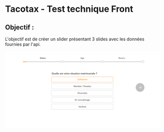 # Tacotax - Test technique Front

## Objectif :

L'objectif est de créer un slider présentant 3 slides avec les données fournies par l'api.

![Rendu du slider](./images_description/rendu_slider_slide_1.png)
